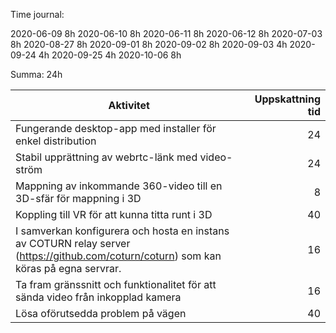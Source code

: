 Time journal:

2020-06-09  8h
2020-06-10  8h
2020-06-11  8h
2020-06-12  8h
2020-07-03  8h
2020-08-27  8h
2020-09-01  8h
2020-09-02  8h
2020-09-03  4h
2020-09-24  4h
2020-09-25  4h
2020-10-06  8h


Summa: 24h

| Aktivitet                                                     | Uppskattning tid|
| ---                                                           | ---:            | 
| Fungerande desktop-app med installer för enkel distribution   | 24 
| Stabil upprättning av webrtc-länk med video-ström             | 24 
| Mappning av inkommande 360-video till en 3D-sfär för mappning i 3D | 8 
| Koppling till VR för att kunna titta runt i 3D                | 40 
| I samverkan konfigurera och hosta en instans av COTURN relay server (https://github.com/coturn/coturn) som kan köras på egna servrar.                          | 16 
| Ta fram gränssnitt och funktionalitet för att sända video från inkopplad kamera | 16 
| Lösa oförutsedda problem på vägen                             | 40 

